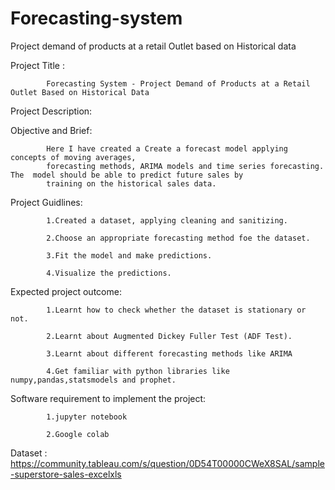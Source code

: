 # Forecasting-system
Project demand of products at a retail Outlet based on Historical data

Project Title :

            Forecasting System - Project Demand of Products at a Retail Outlet Based on Historical Data

Project Description:

Objective and Brief:

            Here I have created a Create a forecast model applying concepts of moving averages, 
            forecasting methods, ARIMA models and time series forecasting. The  model should be able to predict future sales by 
            training on the historical sales data.

Project Guidlines:

            1.Created a dataset, applying cleaning and sanitizing.

            2.Choose an appropriate forecasting method foe the dataset.

            3.Fit the model and make predictions.

            4.Visualize the predictions.

Expected project outcome:

            1.Learnt how to check whether the dataset is stationary or not.

            2.Learnt about Augmented Dickey Fuller Test (ADF Test).

            3.Learnt about different forecasting methods like ARIMA

            4.Get familiar with python libraries like numpy,pandas,statsmodels and prophet.

Software requirement to implement the project:

            1.jupyter notebook

            2.Google colab

Dataset : https://community.tableau.com/s/question/0D54T00000CWeX8SAL/sample-superstore-sales-excelxls
